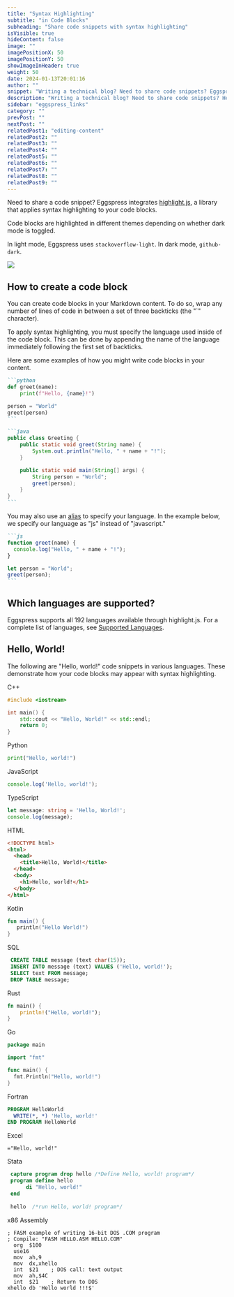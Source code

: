 ```yaml
---
title: "Syntax Highlighting"
subtitle: "in Code Blocks"
subheading: "Share code snippets with syntax highlighting"
isVisible: true
hideContent: false
image: ""
imagePositionX: 50
imagePositionY: 50
showImageInHeader: true
weight: 50
date: 2024-01-13T20:01:16
author: ""
snippet: "Writing a technical blog? Need to share code snippets? Eggspress can breathe life into your code blocks with syntax highlighting."
description: "Writing a technical blog? Need to share code snippets? Here's how to use syntax highlighting in your code blocks."
sidebar: "eggspress_links"
category: ""
prevPost: ""
nextPost: ""
relatedPost1: "editing-content"
relatedPost2: ""
relatedPost3: ""
relatedPost4: ""
relatedPost5: ""
relatedPost6: ""
relatedPost7: ""
relatedPost8: ""
relatedPost9: ""
---
```


Need to share a code snippet? Eggspress integrates [highlight.js](https://highlightjs.org/), a library that applies syntax highlighting to your code blocks.

Code blocks are highlighted in different themes depending on whether dark mode is toggled.

In light mode, Eggspress uses `stackoverflow-light`. In dark mode, `github-dark`.

![](my_posts/guide/images/code.jpg)

## How to create a code block
You can create code blocks in your Markdown content. To do so, wrap any number of lines of code in between a set of three backticks (the "\`" character).

To apply syntax highlighting, you must specify the language used inside of the code block. This can be done by appending the name of the language immediately following the first set of backticks.

Here are some examples of how you might write code blocks in your content.

````markdown
```python
def greet(name):
    print(f"Hello, {name}!")

person = "World"
greet(person)
```
````

````markdown
```java
public class Greeting {
    public static void greet(String name) {
        System.out.println("Hello, " + name + "!");
    }

    public static void main(String[] args) {
        String person = "World";
        greet(person);
    }
}
```
````

You may also use an [alias](https://github.com/highlightjs/highlight.js/blob/main/SUPPORTED_LANGUAGES.md) to specify your language. In the example below, we specify our language as "js" instead of "javascript."

````markdown
```js
function greet(name) {
  console.log("Hello, " + name + "!");
}

let person = "World";
greet(person);
```
````

## Which languages are supported?
Eggspress supports all 192 languages available through highlight.js. For a complete list of languages, see [Supported Languages](https://github.com/highlightjs/highlight.js/blob/main/SUPPORTED_LANGUAGES.md).

## Hello, World!
The following are "Hello, world!" code snippets in various languages. These demonstrate how your code blocks may appear with syntax highlighting.

C++

```cpp
#include <iostream>

int main() {
    std::cout << "Hello, World!" << std::endl;
    return 0;
}
```

Python

```python
print("Hello, world!")
```

JavaScript
```js
console.log('Hello, world!');
```

TypeScript
```ts
let message: string = 'Hello, World!';
console.log(message);
```

HTML
```html
<!DOCTYPE html>
<html>
  <head>
    <title>Hello, World!</title>
  </head>
  <body>
    <h1>Hello, world!</h1>  
  </body>
</html>
```

Kotlin
```kotlin
fun main() {
   println("Hello World!")
}
```

SQL
```sql
 CREATE TABLE message (text char(15));
 INSERT INTO message (text) VALUES ('Hello, world!');
 SELECT text FROM message;
 DROP TABLE message;
 ```

Rust
```rust
fn main() {
    println!("Hello, world!");
}
```

Go
```go
package main

import "fmt"

func main() {
  fmt.Println("Hello, world!")
}
```

Fortran
```fortran
PROGRAM HelloWorld
  WRITE(*, *) 'Hello, world!'
END PROGRAM HelloWorld
```

Excel
```excel
="Hello, world!"
```

Stata
```stata
 capture program drop hello /*Define Hello, world! program*/
 program define hello   
      di "Hello, world!"
 end
 
 hello  /*run Hello, world! program*/
```

x86 Assembly

```x86asm
; FASM example of writing 16-bit DOS .COM program
; Compile: "FASM HELLO.ASM HELLO.COM" 
  org  $100
  use16    
  mov  ah,9
  mov  dx,xhello
  int  $21    ; DOS call: text output
  mov  ah,$4C
  int  $21    ; Return to DOS
xhello db 'Hello world !!!$'
```